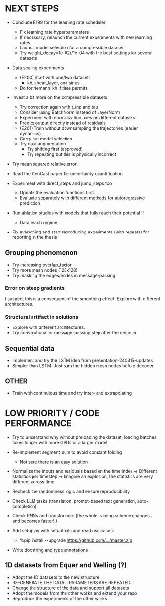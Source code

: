 # NEXT STEPS

- Conclude E199 for the learning rate scheduler
    - Fix learning rate hyperparameters
    - If necessary, relaunch the current experiments with new learning rates
    - Launch model selection for a compressible dataset
    - Try weight_decay=1e-02//1e-04 with the best settings for several datasets

- Data scaling experiments
    * (E200) Start with one/two dataset:
        - kh, shear_layer, and sines
    * Do for riemann_kh if time permits

- Invest a bit more on the compressible datasets
    - Try correction again with t_inp and tau
    - Consider using BatchNorm instead of LayerNorm
    - Experiment with normalization axes on different datasets
    - Predict output directly instead of residuals
    - (E201) Train without downsampling the trajectories (easier dynamics)
    - Carry out model selection
    - Try data augmentation
        - Try shifting first (approved)
        - Try repeating but this is physically incorrect

- Try mean squared relative error

- Read the GenCast paper for uncertainty quantification

- Experiment with direct_steps and jump_steps too
    - Update the evaluation functions first
    - Evaluate separately with different methods for autoregressive prediction

- Run ablation studies with models that fully reach their potential !!
    * Data reach regime

- Fix everything and start reproducing experiments (with repeats) for reporting in the thesis


## Grouping phenomenon
- Try increasing overlap_factor
- Try more mesh nodes (128x128)
- Try masking the edges/nodes in message-passing

### Error on steep gradients
I suspect this is a consequent of the smoothing effect. Explore with different architectures.

### Structural artifact in solutions
- Explore with different architectures.
- Try convolutional or message-passing step after the decoder

## Sequential data
- Implement and try the LSTM idea from presentation-240315-updates
- Simpler than LSTM: Just sum the hidden mesh nodes before decoder

## OTHER

- Train with continuious time and try inter- and extrapolating

# LOW PRIORITY / CODE PERFORMANCE

- Try to understand why without preloading the dataset, loading batches takes longer with more GPUs or a larger model.

- Re-implement segment_sum to avoid constant folding
    - Not sure there is an easy solution

- Normalize the inputs and residuals based on the time index
    -> Different statistics per timestep
    -> Imagine an explosion, the statistics are very different across time

- Recheck the randomness logic and ensure reproducibility

- Check LLM tasks (translation, prompt-based text generation, auto-completion)
- Check RNNs and transformers (the whole training scheme changes.. and becomes faster!!)

- Add setup.py with setuptools and read use cases:
    - %pip install --upgrade https://github.com/.../master.zip

- Write docstring and type annotations

## 1D datasets from Equer and Welling (?)
- Adopt the 1D datasets to the new structure
- RE-GENERATE THE DATA !! PARAMETERS ARE REPEATED !!
- Change the structure of the data and support all datasets
- Adopt the models from the other works and extend your repo
- Reproduce the experiments of the other works
